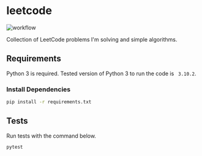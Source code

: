 # leetcode

![workflow](https://github.com/yyunikov/leetcode/actions/workflows/main.yml/badge.svg)

Collection of LeetCode problems I'm solving and simple algorithms.

## Requirements

Python 3 is required. Tested version of Python 3 to run the code is ` 3.10.2`. 

### Install Dependencies

```bash
pip install -r requirements.txt
```

## Tests

Run tests with the command below.

```bash
pytest
```
